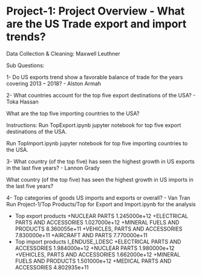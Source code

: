 # Project-1: Project Overview - What are the US Trade export and import trends?

Data Collection & Cleaning: Maxwell Leuthner

Sub Questions:

1- Do US exports trend show a favorable balance of trade for the years covering 2013 – 2018? - Alston Armah



2- What countries account for the top five export destinations of the USA? - Toka Hassan

What are the top five importing countries to the USA?

Instructions: Run TopExport.ipynb jupyter notebook for top five export destinations of the USA.

Run TopImport.ipynb jupyter notebook for top five importing countries to the USA.


3- What country (of the top five) has seen the highest growth in US exports in the last five years? - Lannon Grady

What country (of the top five) has seen the highest growth in US imports in the last five years?




4- Top categories of goods US imports and exports or overall? - Van Tran
Run Project-1/Top Products/Top for Export and Import.ipynb for the analysis

- Top export products 
+NUCLEAR PARTS                       1.245000e+12
+ELECTRICAL PARTS AND ACCESSORIES    1.027000e+12
+MINERAL FUELS AND PRODUCTS          8.360055e+11
+VEHICLES, PARTS AND ACCESSORIES     7.830000e+11
+AIRCRAFT AND PARTS                  7.770000e+11
- Top import products
I_ENDUSE_LDESC
+ELECTRICAL PARTS AND ACCESSORIES    1.984000e+12
+NUCLEAR PARTS                       1.980000e+12
+VEHICLES, PARTS AND ACCESSORIES     1.662000e+12
+MINERAL FUELS AND PRODUCTS          1.501000e+12
+MEDICAL PARTS AND ACCESSORIES       4.802935e+11

